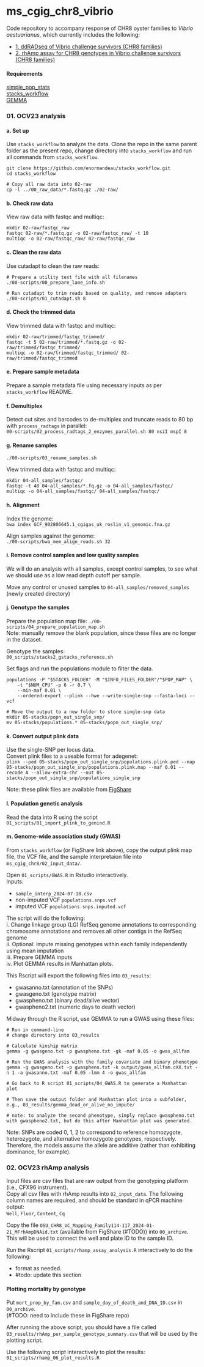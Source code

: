 # ms_cgig_chr8_vibrio
Code repository to accompany response of CHR8 oyster families to _Vibrio aestuarianus_, which currently includes the following:     
- [1. ddRADseq of Vibrio challenge survivors (CHR8 families)](#01-ocv23-analysis)      
- [2. rhAmp assay for CHR8 genotypes in Vibrio challenge survivors (CHR8 families)](#02-OCV23-rhAmp-analysis)     

#### Requirements ####
[simple_pop_stats](https://github.com/bensutherland/simple_pop_stats)    
[stacks_workflow](https://github.com/enormandeau/stacks_workflow)       
[GEMMA](https://github.com/genetics-statistics/GEMMA/tree/master)         

### 01. OCV23 analysis ###
#### a. Set up ####
Use `stacks_workflow` to analyze the data. Clone the repo in the same parent folder as the present repo, change directory into `stacks_workflow` and run all commands from `stacks_workflow`.       

```
git clone https://github.com/enormandeau/stacks_workflow.git
cd stacks_workflow

# Copy all raw data into 02-raw
cp -l ../00_raw_data/*.fastq.gz ./02-raw/
```

#### b. Check raw data ####
View raw data with fastqc and multiqc:      
```
mkdir 02-raw/fastqc_raw    
fastqc 02-raw/*.fastq.gz -o 02-raw/fastqc_raw/ -t 10   
multiqc -o 02-raw/fastqc_raw/ 02-raw/fastqc_raw   
```

#### c. Clean the raw data ####
Use cutadapt to clean the raw reads:     
```
# Prepare a utility text file with all filenames
./00-scripts/00_prepare_lane_info.sh

# Run cutadapt to trim reads based on quality, and remove adapters
./00-scripts/01_cutadapt.sh 8 
```

#### d. Check the trimmed data ####
View trimmed data with fastqc and multiqc:     
```
mkdir 02-raw/trimmed/fastqc_trimmed/    
fastqc -t 5 02-raw/trimmed/*.fastq.gz -o 02-raw/trimmed/fastqc_trimmed/
multiqc -o 02-raw/trimmed/fastqc_trimmed/ 02-raw/trimmed/fastqc_trimmed       
```

#### e. Prepare sample metadata ####
Prepare a sample metadata file using necessary inputs as per `stacks_workflow` README.       


#### f. Demultiplex ####
Detect cut sites and barcodes to de-multiplex and truncate reads to 80 bp with `process_radtags` in parallel:     
`00-scripts/02_process_radtags_2_enzymes_parallel.sh 80 nsiI mspI 8`    


#### g. Rename samples ####
`./00-scripts/03_rename_samples.sh`      


View trimmed data with fastqc and multiqc:     
```
mkdir 04-all_samples/fastqc/    
fastqc -t 48 04-all_samples/*.fq.gz -o 04-all_samples/fastqc/
multiqc -o 04-all_samples/fastqc/ 04-all_samples/fastqc/       
```

#### h. Alignment ####
Index the genome:      
`bwa index GCF_902806645.1_cgigas_uk_roslin_v1_genomic.fna.gz`               

Align samples against the genome:     
`./00-scripts/bwa_mem_align_reads.sh 32`      


#### i. Remove control samples and low quality samples ####
We will do an analysis with all samples, except control samples, to see what we should use as a low read depth cutoff per sample.    

Move any control or unused samples to `04-all_samples/removed_samples` (newly created directory)

#### j. Genotype the samples ####
Prepare the population map file:
`./00-scripts/04_prepare_population_map.sh`    
Note: manually remove the blank population, since these files are no longer in the dataset.    

Genotype the samples:     
`00_scripts/stacks2_gstacks_reference.sh`     

Set flags and run the populations module to filter the data.     

```
populations -P "$STACKS_FOLDER" -M "$INFO_FILES_FOLDER"/"$POP_MAP" \
    -t "$NUM_CPU" -p 6 -r 0.7 \
    --min-maf 0.01 \
    --ordered-export --plink --hwe --write-single-snp --fasta-loci --vcf

# Move the output to a new folder to store single-snp data
mkdir 05-stacks/popn_out_single_snp/
mv 05-stacks/populations.* 05-stacks/popn_out_single_snp/ 
```

#### k. Convert output plink data ####
Use the single-SNP per locus data.      
Convert plink files to a useable format for adegenet:        
`plink --ped 05-stacks/popn_out_single_snp/populations.plink.ped --map 05-stacks/popn_out_single_snp/populations.plink.map --maf 0.01 --recode A --allow-extra-chr --out 05-stacks/popn_out_single_snp/populations_single_snp`      

Note: these plink files are available from [FigShare](https://doi.org/10.6084/m9.figshare.26524321.v1)       

#### l. Population genetic analysis ####
Read the data into R using the script `01_scripts/01_import_plink_to_genind.R`           

#### m. Genome-wide association study (GWAS) ####
From `stacks_workflow` (or FigShare link above), copy the output plink map file, the VCF file, and the sample interpretaion file into `ms_cgig_chr8/02_input_data/`.    

Open `01_scripts/GWAS.R` in Rstudio interactively.    
Inputs:    
- `sample_interp_2024-07-18.csv`   
- non-imputed VCF `populations.snps.vcf`   
- imputed VCF `populations.snps.imputed.vcf`     

The script will do the following:   
i. Change linkage group (LG) RefSeq genome annotations to corresponding chromosome annotations and removes all other contigs in the RefSeq genome    
ii. Optional: impute missing genotypes within each family independently using mean imputation    
iii. Prepare GEMMA inputs      
iv. Plot GEMMA results in Manhattan plots.    

This Rscript will export the following files into `03_results`:    
- gwasanno.txt (annotation of the SNPs)
- gwasgeno.txt (genotype matrix)
- gwaspheno.txt (binary dead/alive vector)
- gwaspheno2.txt (numeric days to death vector)

Midway through the R script, use GEMMA to run a GWAS using these files:     
```
# Run in command-line
# change directory into 03_results

# Calculate kinship matrix
gemma -g gwasgeno.txt -p gwaspheno.txt -gk -maf 0.05 -o gwas_allfam

# Run the GWAS analysis with the family covariate and binary phenotype
gemma -g gwasgeno.txt -p gwaspheno.txt -k output/gwas_allfam.cXX.txt -n 1 -a gwasanno.txt -maf 0.05 -lmm 4 -o gwas_allfam

# Go back to R script 01_scripts/04_GWAS.R to generate a Manhattan plot

# Then save the output folder and Manhattan plot into a subfolder, e.g., 03_results/gemma_dead_or_alive_no_impute/ 

# note: to analyze the second phenotype, simply replace gwaspheno.txt with gwaspheno2.txt, but do this after Manhattan plot was generated.    
```

Note: SNPs are coded 0, 1, 2 to correspond to reference homozygote, heterozygote, and alternative homozygote genotypes, respectively. Therefore, the models assume the allele are additive (rather than exhibiting dominance, for example). 


### 02. OCV23 rhAmp analysis ###
Input files are csv files that are raw output from the genotyping platform (i.e., CFX96 instrument).     
Copy all csv files with rhAmp results into `02_input_data`. The following column names are required, and should be standard in qPCR machine output:    
`Well`, `Fluor`, `Content`, `Cq`    

Copy the file `OSU_CHR8_VC_Mapping_Family114-117_2024-01-21_MFrhAmpDNAid.txt` (available from FigShare (#TODO)) into `00_archive`. This will be used to connect the well and plate ID to the sample ID.    

Run the Rscript `01_scripts/rhamp_assay_analysis.R` interactively to do the following:    
- format as needed.    
- #todo: update this section

#### Plotting mortality by genotype ####
Put `mort_prop_by_fam.csv` and `sample_day_of_death_and_DNA_ID.csv` in `00_archive`.     
(#TODO: need to include these in FigShare repo)

After running the above script, you should have a file called `03_results/rhAmp_per_sample_genotype_summary.csv` that will be used by the plotting script.     

Use the following script interactively to plot the results:     
`01_scripts/rhamp_06_plot_results.R`     

